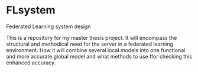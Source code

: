 # FLsystem
Federated Learning system design


This is a repository for my master thesis project. It will encompass the structural and methodical need for the server in a federated learning environment. How it will combine several local models into one functional and more accurate global model and what methods to use ffor checking this enhanced accuracy.
